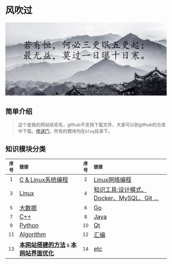 # 风吹过

![首页图片](./image/title.gif)

## 简单介绍

> 这个是我的网站吼吼吼，github不支持下载文件，大家可以到github的仓库中下载。[传送门](<https://github.com/ainihu/ainihu.github.io>)，所有的模块均在`blog`目录下。

## 知识模块分类

| 序号 | 链接                                                         | 序号 | 链接                                                   |
| :----: | :------------------------------------------------------------ | :----: | :----------------------------------------------------- |
| 1    | <font size=4>[C & Linux系统编程](./blog/C/index.md)</font> | 2    | <font size=4>[Linux网络编程](./blog/Socket/index.md)</font> |
| 3    | <font size=4>[Linux](./blog/Linux/index.md)</font>           | 4    | <font size=4>[知识工具:设计模式、Docker、MySQL、Git …](./blog/Tools/index.md)</font> |
| 5    | <font size=4>[大数据](./blog/BigData/index.md)</font>        | 6    | <font size=4>[Go](./blog/Go/index.md)</font>           |
| 7    | <font size=4>[C++](./blog/C++/index.md)</font>               | 8    | <font size=4>[Java](./blog/Java/index.md)</font> |
| 9    | <font size=4>[Python](./blog/Python/index.md)</font>         | 10   | <font size=4>[Qt](./blog/Qt/index.md)</font> |
| 11   | <font size=4>[Algorithm](./blog/Algorithm/index.md)</font>   | 12   | <font size=4>[汇编](./blog/Compile/index.md)</font> |
| 13   | <font size=4>[**本网站搭建的方法**](./blog/网站搭建的方法.md)</font> & <font size=4 color="red">[**本网站界面优化**](./blog/网站界面优化.md)</font> | 14   | <font size=4>[etc](./blog/etc/index.md)</font>      |

